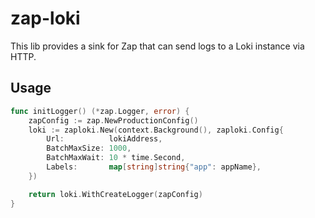 # zap-loki

This lib provides a sink for Zap that can send logs to a Loki instance via HTTP.

## Usage

```go
func initLogger() (*zap.Logger, error) {
    zapConfig := zap.NewProductionConfig()
    loki := zaploki.New(context.Background(), zaploki.Config{
        Url:          lokiAddress,
        BatchMaxSize: 1000,
        BatchMaxWait: 10 * time.Second,
        Labels:       map[string]string{"app": appName},
    })

    return loki.WithCreateLogger(zapConfig)
}
```